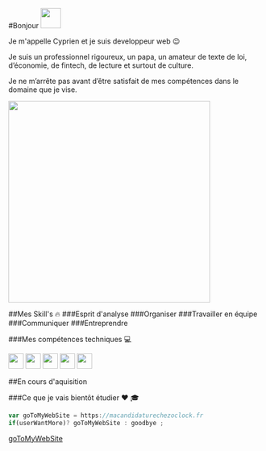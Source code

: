 #Bonjour <img src="https://user-images.githubusercontent.com/94997340/163552023-879f6f4d-2445-452c-8172-eeaa3addc405.gif" width="40">


Je m'appelle Cyprien et je suis developpeur web :wink:

Je suis  un professionnel rigoureux, un papa, un amateur de texte de loi, d’économie, de fintech, de lecture et surtout de culture.

Je ne m’arrête pas avant d’être satisfait de mes compétences dans le domaine que je vise.

<img src="https://user-images.githubusercontent.com/94997340/163550114-1a6a716e-33db-4e32-8072-25bf1d100472.gif" width="400">


##Mes Skill's :fire:
###Esprit d'analyse
###Organiser
###Travailler en équipe
###Communiquer
###Entreprendre

###Mes compétences techniques :computer:

<img src=https://user-images.githubusercontent.com/94997340/163552966-e0dac2d7-9ce2-442c-8539-ff2efc013350.svg width="30">
<img src=https://user-images.githubusercontent.com/94997340/163552967-9728b1ef-fd28-4089-b0ee-3ffaca2e3fb8.svg width="30">
<img src=https://user-images.githubusercontent.com/94997340/163552969-0f0b239a-2186-4353-85bf-bf101b9905be.svg width="30">
<img src=https://user-images.githubusercontent.com/94997340/163552971-041015da-dea5-4ef4-8deb-3f4efa603ba6.svg width="30">
<img src=https://user-images.githubusercontent.com/94997340/163552972-6193e156-af8f-46c3-a919-25de1830b8ee.svg width="30">

##En cours d'aquisition 

###Ce que je vais bientôt étudier :heart: :mortar_board:


```javascript
var goToMyWebSite = https://macandidaturechezoclock.fr
if(userWantMore)? goToMyWebSite : goodbye ;
```
[goToMyWebSite](https://macandidaturechezoclock.fr)
